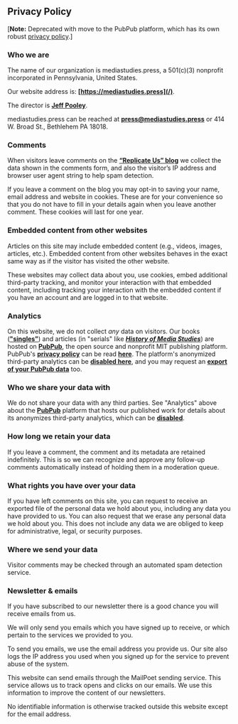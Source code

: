 ## Privacy Policy

[**Note:** Deprecated with move to the PubPub platform, which has its own robust [privacy policy](https://www.pubpub.org/legal/privacy).]

### Who we are

The name of our organization is mediastudies.press, a 501(c)(3) nonprofit incorporated in Pennsylvania, United States. 

Our website address is: **[https://mediastudies.press](/)**.

The director is **[Jeff Pooley](https://jeffpooley.com)**.

mediastudies.press can be reached at **[press@mediastudies.press](mailto:press@mediastudies.press)** or 414 W. Broad St., Bethlehem PA 18018.

### Comments
	
When visitors leave comments on the **[“Replicate Us” blog](/replicate-us/)** we collect the data shown in the comments form, and also the visitor’s IP address and browser user agent string to help spam detection.

If you leave a comment on the blog you may opt-in to saving your name, email address and website in cookies. These are for your convenience so that you do not have to fill in your details again when you leave another comment. These cookies will last for one year.

### Embedded content from other websites

Articles on this site may include embedded content (e.g., videos, images, articles, etc.). Embedded content from other websites behaves in the exact same way as if the visitor has visited the other website.

These websites may collect data about you, use cookies, embed additional third-party tracking, and monitor your interaction with that embedded content, including tracking your interaction with the embedded content if you have an account and are logged in to that website.

### Analytics

On this website, we do not collect *any* data on visitors. Our books (**["singles"](https://msp.pubpub.org)**) and articles (in "serials" like **[*History of Media Studies*](https://hms.pubpub.org)**) are hosted on **[PubPub](https://www.pubpub.org/about)**, the open source and nonprofit MIT publishing platform. PubPub's **[privacy policy](https://www.pubpub.org/privacy/policy)** can be read **[here](https://www.pubpub.org/privacy/policy)**. The platform's anonymized third-party analytics can be **[disabled here](https://www.pubpub.org/privacy/settings)**, and you may request an **[export of your PubPub data](https://www.pubpub.org/privacy/settings)** too.

### Who we share your data with

We do not share your data with any third parties. See "Analytics" above about the **[PubPub](https://www.pubpub.org/about)** platform that hosts our published work for details about its anonymizes third-party analytics, which can be **[disabled](https://www.pubpub.org/privacy/settings)**.

### How long we retain your data

If you leave a comment, the comment and its metadata are retained indefinitely. This is so we can recognize and approve any follow-up comments automatically instead of holding them in a moderation queue.

### What rights you have over your data

If you have left comments on this site, you can request to receive an exported file of the personal data we hold about you, including any data you have provided to us. You can also request that we erase any personal data we hold about you. This does not include any data we are obliged to keep for administrative, legal, or security purposes.

### Where we send your data

Visitor comments may be checked through an automated spam detection service.

### Newsletter &amp; emails

If you have subscribed to our newsletter there is a good chance you will receive emails from us.

We will only send you emails which you have signed up to receive, or which pertain to the services we provided to you.

To send you emails, we use the email address you provide us. Our site also logs the IP address you used when you signed up for the service to prevent abuse of the system.

This website can send emails through the MailPoet sending service. This service allows us to track opens and clicks on our emails. We use this information to improve the content of our newsletters.

No identifiable information is otherwise tracked outside this website except for the email address.